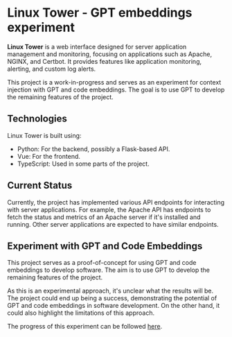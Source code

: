 # Linux Tower - GPT embeddings experiment


**Linux Tower** is a web interface designed for server application management and monitoring, focusing on applications such as Apache, NGINX, and Certbot. It provides features like application monitoring, alerting, and custom log alerts.

This project is a work-in-progress and serves as an experiment for context injection with GPT and code embeddings. The goal is to use GPT to develop the remaining features of the project.

## Technologies

Linux Tower is built using:
- Python: For the backend, possibly a Flask-based API.
- Vue: For the frontend.
- TypeScript: Used in some parts of the project.

## Current Status

Currently, the project has implemented various API endpoints for interacting with server applications. For example, the Apache API has endpoints to fetch the status and metrics of an Apache server if it's installed and running. Other server applications are expected to have similar endpoints.

## Experiment with GPT and Code Embeddings

This project serves as a proof-of-concept for using GPT and code embeddings to develop software. The aim is to use GPT to develop the remaining features of the project.

As this is an experimental approach, it's unclear what the results will be. The project could end up being a success, demonstrating the potential of GPT and code embeddings in software development. On the other hand, it could also highlight the limitations of this approach.

The progress of this experiment can be followed [here](https://github.com/users/0xIbra/projects/7).
